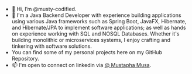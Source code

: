 - 👋 Hi, I’m @musty-codified.
- 👀 I'm a Java Backend Developer with experience building applications using various Java frameworks such as Spring Boot, JavaFX, Hibernate, and Hibernate/JPA to implement software         applications; as well as hands on experience working with SQL and NOSQL Databases.
     Whether it's building monolithic or microservices systems, I enjoy crafting and tinkering with software solutions.
-    You can find some of my personal projects here on my GitHub Repository.
- 📫 I'm open to connect on linkedin via [@ Mustapha Musa](https://www.linkedin.com/in/mustapha-musa/).



